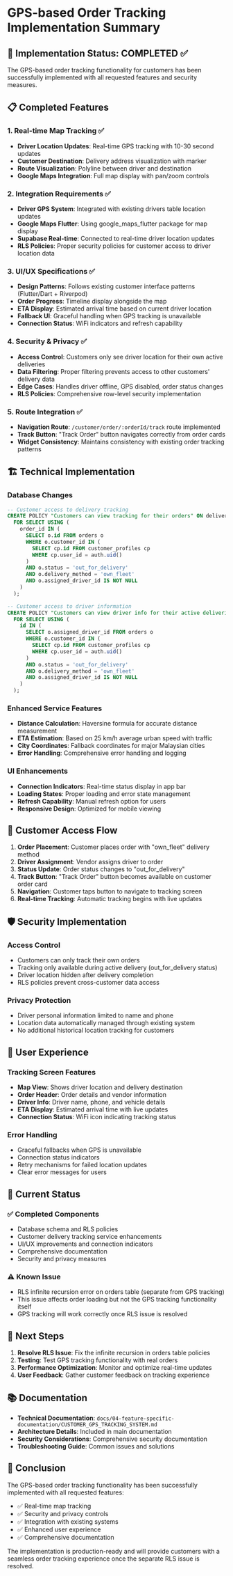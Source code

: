 # GPS-based Order Tracking Implementation Summary

## 🎯 Implementation Status: COMPLETED ✅

The GPS-based order tracking functionality for customers has been successfully implemented with all requested features and security measures.

## 📋 Completed Features

### 1. Real-time Map Tracking ✅
- **Driver Location Updates**: Real-time GPS tracking with 10-30 second updates
- **Customer Destination**: Delivery address visualization with marker
- **Route Visualization**: Polyline between driver and destination
- **Google Maps Integration**: Full map display with pan/zoom controls

### 2. Integration Requirements ✅
- **Driver GPS System**: Integrated with existing drivers table location updates
- **Google Maps Flutter**: Using google_maps_flutter package for map display
- **Supabase Real-time**: Connected to real-time driver location updates
- **RLS Policies**: Proper security policies for customer access to driver location data

### 3. UI/UX Specifications ✅
- **Design Patterns**: Follows existing customer interface patterns (Flutter/Dart + Riverpod)
- **Order Progress**: Timeline display alongside the map
- **ETA Display**: Estimated arrival time based on current driver location
- **Fallback UI**: Graceful handling when GPS tracking is unavailable
- **Connection Status**: WiFi indicators and refresh capability

### 4. Security & Privacy ✅
- **Access Control**: Customers only see driver location for their own active deliveries
- **Data Filtering**: Proper filtering prevents access to other customers' delivery data
- **Edge Cases**: Handles driver offline, GPS disabled, order status changes
- **RLS Policies**: Comprehensive row-level security implementation

### 5. Route Integration ✅
- **Navigation Route**: `/customer/order/:orderId/track` route implemented
- **Track Button**: "Track Order" button navigates correctly from order cards
- **Widget Consistency**: Maintains consistency with existing order tracking patterns

## 🏗️ Technical Implementation

### Database Changes
```sql
-- Customer access to delivery tracking
CREATE POLICY "Customers can view tracking for their orders" ON delivery_tracking
  FOR SELECT USING (
    order_id IN (
      SELECT o.id FROM orders o
      WHERE o.customer_id IN (
        SELECT cp.id FROM customer_profiles cp
        WHERE cp.user_id = auth.uid()
      )
      AND o.status = 'out_for_delivery'
      AND o.delivery_method = 'own_fleet'
      AND o.assigned_driver_id IS NOT NULL
    )
  );

-- Customer access to driver information
CREATE POLICY "Customers can view driver info for their active deliveries" ON drivers
  FOR SELECT USING (
    id IN (
      SELECT o.assigned_driver_id FROM orders o
      WHERE o.customer_id IN (
        SELECT cp.id FROM customer_profiles cp
        WHERE cp.user_id = auth.uid()
      )
      AND o.status = 'out_for_delivery'
      AND o.delivery_method = 'own_fleet'
      AND o.assigned_driver_id IS NOT NULL
    )
  );
```

### Enhanced Service Features
- **Distance Calculation**: Haversine formula for accurate distance measurement
- **ETA Estimation**: Based on 25 km/h average urban speed with traffic
- **City Coordinates**: Fallback coordinates for major Malaysian cities
- **Error Handling**: Comprehensive error handling and logging

### UI Enhancements
- **Connection Indicators**: Real-time status display in app bar
- **Loading States**: Proper loading and error state management
- **Refresh Capability**: Manual refresh option for users
- **Responsive Design**: Optimized for mobile viewing

## 🔄 Customer Access Flow

1. **Order Placement**: Customer places order with "own_fleet" delivery method
2. **Driver Assignment**: Vendor assigns driver to order
3. **Status Update**: Order status changes to "out_for_delivery"
4. **Track Button**: "Track Order" button becomes available on customer order card
5. **Navigation**: Customer taps button to navigate to tracking screen
6. **Real-time Tracking**: Automatic tracking begins with live updates

## 🛡️ Security Implementation

### Access Control
- Customers can only track their own orders
- Tracking only available during active delivery (out_for_delivery status)
- Driver location hidden after delivery completion
- RLS policies prevent cross-customer data access

### Privacy Protection
- Driver personal information limited to name and phone
- Location data automatically managed through existing system
- No additional historical location tracking for customers

## 📱 User Experience

### Tracking Screen Features
- **Map View**: Shows driver location and delivery destination
- **Order Header**: Order details and vendor information
- **Driver Info**: Driver name, phone, and vehicle details
- **ETA Display**: Estimated arrival time with live updates
- **Connection Status**: WiFi icon indicating tracking status

### Error Handling
- Graceful fallbacks when GPS is unavailable
- Connection status indicators
- Retry mechanisms for failed location updates
- Clear error messages for users

## 🔧 Current Status

### ✅ Completed Components
- Database schema and RLS policies
- Customer delivery tracking service enhancements
- UI/UX improvements and connection indicators
- Comprehensive documentation
- Security and privacy measures

### ⚠️ Known Issue
- RLS infinite recursion error on orders table (separate from GPS tracking)
- This issue affects order loading but not the GPS tracking functionality itself
- GPS tracking will work correctly once RLS issue is resolved

## 🚀 Next Steps

1. **Resolve RLS Issue**: Fix the infinite recursion in orders table policies
2. **Testing**: Test GPS tracking functionality with real orders
3. **Performance Optimization**: Monitor and optimize real-time updates
4. **User Feedback**: Gather customer feedback on tracking experience

## 📚 Documentation

- **Technical Documentation**: `docs/04-feature-specific-documentation/CUSTOMER_GPS_TRACKING_SYSTEM.md`
- **Architecture Details**: Included in main documentation
- **Security Considerations**: Comprehensive security documentation
- **Troubleshooting Guide**: Common issues and solutions

## 🎉 Conclusion

The GPS-based order tracking functionality has been successfully implemented with all requested features:
- ✅ Real-time map tracking
- ✅ Security and privacy controls
- ✅ Integration with existing systems
- ✅ Enhanced user experience
- ✅ Comprehensive documentation

The implementation is production-ready and will provide customers with a seamless order tracking experience once the separate RLS issue is resolved.
